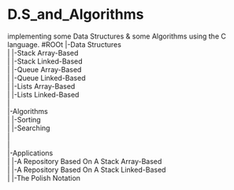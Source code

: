 # D.S_and_Algorithms
implementing some Data Structures & some Algorithms using the C language.                                                                 #ROOt
  |-Data Structures                                                                                                                       
  |      |-Stack Array-Based                                                                                                               
  |      |-Stack Linked-Based                                                                                                             
  |      |-Queue Array-Based                                                                                                               
  |      |-Queue Linked-Based                                                                                                             
  |      |-Lists Array-Based                                                                                                               
  |      |-Lists Linked-Based                                                                                                             
  |                                                                                                                                       
  |-Algorithms                                                                                                                             
  |      |-Sorting                                                                                                                       
  |      |-Searching                                                                                                                       
  |                                                                                                                                       
  |                                                                                                                                       
  |-Applications                                                                                                                           
  |      |-A Repository Based On A Stack Array-Based                                                                                     
  |      |-A Repository Based On A Stack Linked-Based                                                                                     
  |      |-The Polish Notation                                                                                                           
 

